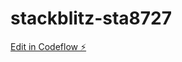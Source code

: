 # stackblitz-sta8727

[Edit in Codeflow ⚡️](https://stackblitz.com/~/github.com/abirami61299-pro/stackblitz-sta8727)